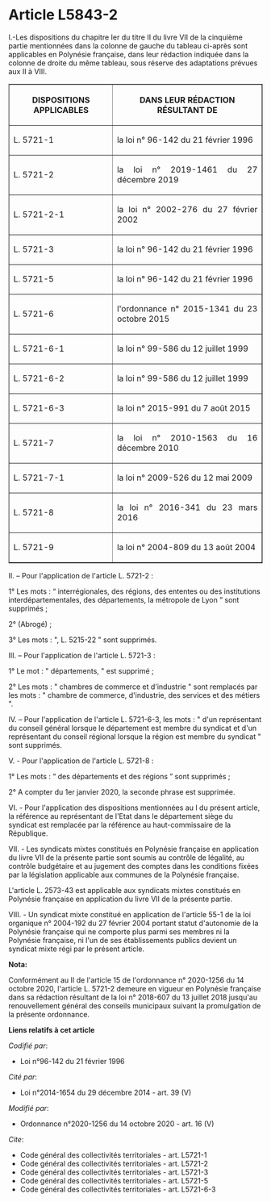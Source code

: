 # Article L5843-2

I.-Les dispositions du chapitre Ier du titre II du livre VII de la cinquième partie mentionnées dans la colonne de gauche du
tableau ci-après sont applicables en Polynésie française, dans leur rédaction indiquée dans la colonne de droite du même
tableau, sous réserve des adaptations prévues aux II à VIII.

<table border="1">
  <tbody>
    <tr>
      <th>

DISPOSITIONS APPLICABLES</th>
      <th>

DANS LEUR RÉDACTION RÉSULTANT DE</th>
    </tr>
    <tr>
      <td align="left">

L. 5721-1</td>
      <td align="justify">

la loi n° 96-142 du 21 février 1996</td>
    </tr>
    <tr>
      <td align="left">

L. 5721-2</td>
      <td align="justify">

la loi n° 2019-1461 du 27 décembre 2019</td>
    </tr>
    <tr>
      <td align="left">

L. 5721-2-1</td>
      <td align="justify">

la loi n° 2002-276 du 27 février 2002</td>
    </tr>
    <tr>
      <td align="left">

L. 5721-3</td>
      <td align="justify">

la loi n° 96-142 du 21 février 1996</td>
    </tr>
    <tr>
      <td align="left">

L. 5721-5</td>
      <td align="justify">

la loi n° 96-142 du 21 février 1996</td>
    </tr>
    <tr>
      <td align="left">

L. 5721-6</td>
      <td align="justify">

l'ordonnance n° 2015-1341 du 23 octobre 2015</td>
    </tr>
    <tr>
      <td align="left">

L. 5721-6-1</td>
      <td align="justify">

la loi n° 99-586 du 12 juillet 1999</td>
    </tr>
    <tr>
      <td align="left">

L. 5721-6-2</td>
      <td align="justify">

la loi n° 99-586 du 12 juillet 1999</td>
    </tr>
    <tr>
      <td align="left">

L. 5721-6-3</td>
      <td align="justify">

la loi n° 2015-991 du 7 août 2015</td>
    </tr>
    <tr>
      <td align="left">

L. 5721-7</td>
      <td align="justify">

la loi n° 2010-1563 du 16 décembre 2010</td>
    </tr>
    <tr>
      <td align="left">

L. 5721-7-1</td>
      <td align="justify">

la loi n° 2009-526 du 12 mai 2009</td>
    </tr>
    <tr>
      <td align="left">

L. 5721-8</td>
      <td align="justify">

la loi n° 2016-341 du 23 mars 2016</td>
    </tr>
    <tr>
      <td align="left">

L. 5721-9</td>
      <td align="justify">

la loi n° 2004-809 du 13 août 2004</td>
    </tr>
  </tbody>
</table>

II. – Pour l'application de l'article L. 5721-2 :

1° Les mots : “ interrégionales, des régions, des ententes ou des institutions interdépartementales, des départements, la
métropole de Lyon ” sont supprimés ;

2° (Abrogé) ;

3° Les mots : ", L. 5215-22 " sont supprimés.

III. – Pour l'application de l'article L. 5721-3 :

1° Le mot : " départements, " est supprimé ;

2° Les mots : " chambres de commerce et d'industrie " sont remplacés par les mots : " chambre de commerce, d'industrie, des
services et des métiers ".

IV. – Pour l'application de l'article L. 5721-6-3, les mots : " d'un représentant du conseil général lorsque le département
est membre du syndicat et d'un représentant du conseil régional lorsque la région est membre du syndicat " sont supprimés.

V. - Pour l'application de l'article L. 5721-8 :

1° Les mots : “ des départements et des régions ” sont supprimés ;

2° A compter du 1er janvier 2020, la seconde phrase est supprimée.

VI. - Pour l'application des dispositions mentionnées au I du présent article, la référence au représentant de l'Etat dans le
département siège du syndicat est remplacée par la référence au haut-commissaire de la République.

VII. - Les syndicats mixtes constitués en Polynésie française en application du livre VII de la présente partie sont soumis
au contrôle de légalité, au contrôle budgétaire et au jugement des comptes dans les conditions fixées par la législation
applicable aux communes de la Polynésie française.

L'article L. 2573-43 est applicable aux syndicats mixtes constitués en Polynésie française en application du livre VII de la
présente partie.

VIII. - Un syndicat mixte constitué en application de l'article 55-1 de la loi organique n° 2004-192 du 27 février 2004
portant statut d'autonomie de la Polynésie française qui ne comporte plus parmi ses membres ni la Polynésie française, ni
l'un de ses établissements publics devient un syndicat mixte régi par le présent article.

**Nota:**

Conformément au II de l'article 15 de l'ordonnance n° 2020-1256 du 14 octobre 2020, l'article L. 5721-2 demeure en vigueur en
Polynésie française dans sa rédaction résultant de la loi n° 2018-607 du 13 juillet 2018 jusqu'au renouvellement général des
conseils municipaux suivant la promulgation de la présente ordonnance.

**Liens relatifs à cet article**

_Codifié par_:

  - Loi n°96-142 du 21 février 1996

_Cité par_:

  - Loi n°2014-1654 du 29 décembre 2014 - art. 39 (V)

_Modifié par_:

  - Ordonnance n°2020-1256 du 14 octobre 2020 - art. 16 (V)

_Cite_:

  - Code général des collectivités territoriales - art. L5721-1
  - Code général des collectivités territoriales - art. L5721-2
  - Code général des collectivités territoriales - art. L5721-3
  - Code général des collectivités territoriales - art. L5721-5
  - Code général des collectivités territoriales - art. L5721-6-3
